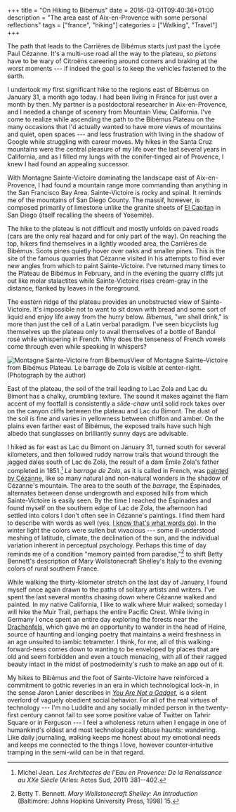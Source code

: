 +++
title =  "On Hiking to Bibémus"
date =  2016-03-01T09:40:36+01:00
description = "The area east of Aix-en-Provence with some personal reflections"
tags = ["france", "hiking"]
categories = ["Walking", "Travel"]
+++

The path that leads to the Carrières de Bibémus starts just past the
 Lycée Paul Cézanne. It's a multi-use road all the way to the plateau,
 so _pietons_ have to be wary of Citroëns careering around corners and
 braking at the worst moments --- if indeed the goal is to keep the
 vehicles fastened to the earth.

I undertook my first significant hike to the regions east of Bibémus on
January 31, a month ago today. I had been living in France for just over
a month by then. My partner is a postdoctoral researcher in
Aix-en-Provence, and I needed a change of scenery from Mountain View,
California. I've come to realize while ascending the path to the Bibémus
Plateau on the many occasions that I'd actually wanted to have more
views of mountains and quiet, open spaces --- and less frustration with
living in the shadow of Google while struggling with career moves. My
hikes in the Santa Cruz mountains were the central pleasure of my life
over the last several years in California, and as I filled my lungs with
the conifer-tinged air of Provence, I knew I had found an appealing
successor.

With Montagne Sainte-Victoire dominating the landscape east of
Aix-en-Provence, I had found a mountain range more commanding than
anything in the San Francisco Bay Area. Sainte-Victoire is rocky and
spinal. It reminds me of the mountains of San Diego County.  The massif,
however, is composed primarily of limestone unlike the granite sheets of
[El Capitan](http://www.sandiegoriver.org/el_cajon_mountain.html) in San
Diego (itself recalling the sheers of Yosemite).

The hike to the plateau is not difficult and mostly unfolds on paved
roads (cars are the only real hazard and for only part of the way). On
reaching the top, hikers find themselves in a lightly wooded area, the
Carrières de Bibémus. Scots pines quietly hover over oaks and smaller
pines. This is the site of the famous quarries that Cézanne visited in
his attempts to find ever new angles from which to paint
Sainte-Victoire. I've returned many times to the Plateau de Bibémus in
February, and in the evening the quarry cliffs jut out like molar
stalactites while Sainte-Victoire rises cream-gray in the distance,
flanked by leaves in the foreground.

The eastern ridge of the plateau provides an unobstructed view of
Sainte-Victoire. It's impossible not to want to sit down with bread and
some sort of liquid and enjoy life away from the hurry below. _Bibemus_,
"we shall drink," is more than just the cell of a Latin verbal
paradigm. I've seen bicyclists lug themselves up the plateau only to
avail themselves of a bottle of Bandol rosé while whispering in
French. Why does the tenseness of French vowels come through even while
speaking in whispers?

![Montagne Sainte-Victoire from
Bibemus](/images/mt-st-victoire-from-bibemus.jpg)View of Montagne
Sainte-Victoire from Bibémus Plateau. Le barrage de Zola is visible at
center-right. (Photograph by the author)

East of the plateau, the soil of the trail leading to Lac Zola and Lac
du Bimont has a chalky, crumbling texture. The sound it makes against
the flam accent of my footfall is consistently a _slide-chaw_ until
solid rock takes over on the canyon cliffs between the plateau and Lac
du Bimont. The dust of the soil is fine and varies in yellowness between
chiffon and amber. On the plains even farther east of Bibémus, the
exposed trails have such high albedo that sunglasses on brilliantly
sunny days are advisable.

I hiked as far east as Lac du Bimont on January 31, turned south for
several kilometers, and then followed ruddy narrow trails that wound
through the jagged dales south of Lac de Zola, the result of a dam Émile
Zola's father completed in 1851.[^1] _Le barrage de Zola_, as it is
called in French, was [painted by
Cézanne](/img/le-barrage-zola-cezanne.jpg), like so many natural and
non-natural wonders in the shadow of Cézanne's mountain. The area to the
south of the _barrage_, the Éspinades, alternates between dense
undergrowth and exposed hills from which Sainte-Victoire is easily
seen. By the time I reached the Éspinades and found myself on the
southern edge of Lac de Zola, the afternoon had settled into colors I
don't often see in Cézanne's paintings. I find them hard to describe
with words as well (yes, [I know that's what words
do](http://www.toothpastefordinner.com/index.php?date=042809)). In the
winter light the colors were sullen but vivacious --- some
ill-understood meshing of latitude, climate, the declination of the sun,
and the individual variation inherent in perceptual psychology. Perhaps
this time of day reminds me of a condition "memory painted from
paradise,"[^2] to shift Betty Bennett's description of Mary
Wollstonecraft Shelley's Italy to the evening colors of rural southern
France.

While walking the thirty-kilometer stretch on the last day of January, I
found myself once again drawn to the paths of solitary artists and
writers. I've spent the last several months chasing down where Cézanne
walked and painted. In my native California, I like to walk where Muir
walked; someday I will hike the Muir Trail, perhaps the entire Pacific
Crest. While living in Germany I once spent an entire day exploring the
forests near the
[Drachenfels](https://en.wikipedia.org/wiki/Drachenfels_%28Siebengebirge%29),
which gave me an opportunity to wander in the head of Heine, source of
haunting and longing poetry that maintains a weird freshness in an age
unsuited to iambic tetrameter. I think, for me, all of this
walking-forward-ness comes down to wanting to be enveloped by places
that are old and seem forbidden and even a touch menacing, with all of
their ragged beauty intact in the midst of postmodernity's rush to make
an app out of it.

My hikes to Bibémus and the foot of Sainte-Victoire have reinforced a
commitment to gothic reveries in an era in which technological lock-in,
in the sense Jaron Lanier describes in [_You Are Not a
Gadget_](http://www.jaronlanier.com/gadgetwebresources.html), is a
silent overlord of vaguely obedient social behavior. For all of the real
virtues of technology --- I'm no Luddite and any socially minded person
in the twenty-first century cannot fail to see some positive value of
Twitter on Tahrir Square or in Ferguson --- I feel a wholeness return
when I engage in one of humankind's oldest and most technologically
obtuse haunts: wandering. Like daily journaling, walking keeps me honest
about my emotional needs and keeps me connected to the things I love,
however counter-intuitive tramping in the semi-wild can be in that
regard.

[^1]:  Michel Jean. _Les Architectes de l'Eau en Provence: De la Renaissance au XXe Siècle_ (Arles: Actes Sud, 2011) 381--402.
[^2]: Betty T. Bennett. _Mary Wollstonecraft Shelley: An Introduction_  (Baltimore: Johns Hopkins University Press, 1998) 15.





